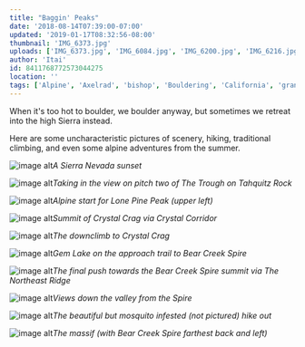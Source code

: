```yaml
---
title: "Baggin' Peaks"
date: '2018-08-14T07:39:00-07:00'
updated: '2019-01-17T08:32:56-08:00'
thumbnail: 'IMG_6373.jpg'
uploads: ['IMG_6373.jpg', 'IMG_6084.jpg', 'IMG_6200.jpg', 'IMG_6216.jpg', 'IMG_6222.jpg', 'IMG_6392.jpg', 'IMG_6397.jpg', 'IMG_6397.jpg', 'IMG_6395.jpg', 'IMG_6406.jpg', 'IMG_6408.jpg']
author: 'Itai'
id: 8411768772573044275
location: ''
tags: ['Alpine', 'Axelrad', 'bishop', 'Bouldering', 'California', 'granite', 'Mountain', 'peak', 'summit', 'traditional', 'tuolumne', 'yosemite']
---
```

When it's too hot to boulder, we boulder anyway, but sometimes we retreat into the high Sierra instead.

Here are some uncharacteristic pictures of scenery, hiking, traditional climbing, and even some alpine adventures from the summer.

![image alt](uploads/IMG_6373.jpg)*A Sierra Nevada sunset*

![image alt](uploads/IMG_6084.jpg)*Taking in the view on pitch two of The Trough on Tahquitz Rock*

![image alt](uploads/IMG_6200.jpg)*Alpine start for Lone Pine Peak (upper left)*

![image alt](uploads/IMG_6216.jpg)*Summit of Crystal Crag via Crystal Corridor*

![image alt](uploads/IMG_6222.jpg)*The downclimb to Crystal Crag*

![image alt](uploads/IMG_6392.jpg)*Gem Lake on the approach trail to Bear Creek Spire*

![image alt](uploads/IMG_6397.jpg)*The final push towards the Bear Creek Spire summit via The Northeast Ridge*

![image alt](uploads/IMG_6395.jpg)*Views down the valley from the Spire*

![image alt](uploads/IMG_6406.jpg)*The beautiful but mosquito infested (not pictured) hike out*

![image alt](uploads/IMG_6408.jpg)*The massif (with Bear Creek Spire farthest back and left)*
